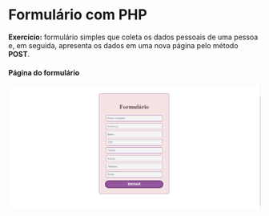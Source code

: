 # Formulário com PHP

**Exercício:** formulário simples que coleta os dados pessoais de uma pessoa e, em seguida, apresenta os dados em uma nova página pelo método **POST**.

#### **Página do formulário**
![Tela Formulário](form.png)
